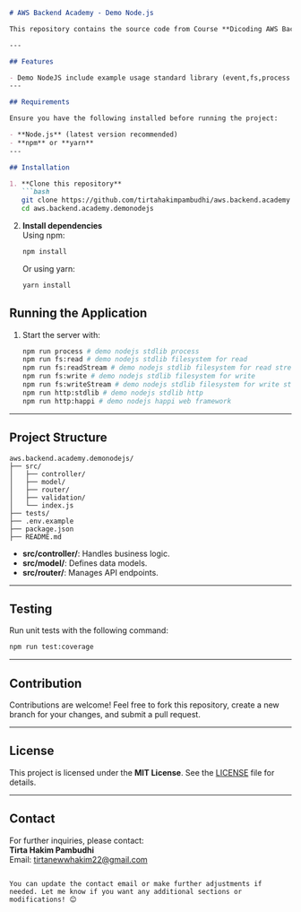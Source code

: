 ```markdown
# AWS Backend Academy - Demo Node.js

This repository contains the source code from Course **Dicoding AWS Backend Academy** using **Node.js**. The project serves as a demo backend application built with Node.js, designed to integrate seamlessly with AWS services.

---

## Features

- Demo NodeJS include example usage standard library (event,fs,process and http) and include example usage hapi web framework 
---

## Requirements

Ensure you have the following installed before running the project:

- **Node.js** (latest version recommended)
- **npm** or **yarn**
---

## Installation

1. **Clone this repository**  
   ```bash
   git clone https://github.com/tirtahakimpambudhi/aws.backend.academy.demonodejs.git
   cd aws.backend.academy.demonodejs
   ```

2. **Install dependencies**  
   Using npm:
   ```bash
   npm install
   ```
   Or using yarn:
   ```bash
   yarn install
   ```

## Running the Application

1. Start the server with:
   ```bash
   npm run process # demo nodejs stdlib process
   npm run fs:read # demo nodejs stdlib filesystem for read
   npm run fs:readStream # demo nodejs stdlib filesystem for read stream
   npm run fs:write # demo nodejs stdlib filesystem for write
   npm run fs:writeStream # demo nodejs stdlib filesystem for write stream
   npm run http:stdlib # demo nodejs stdlib http 
   npm run http:happi # demo nodejs happi web framework
   ```
---

## Project Structure

```plaintext
aws.backend.academy.demonodejs/
├── src/
│   ├── controller/
│   ├── model/
│   ├── router/
│   ├── validation/
│   └── index.js
├── tests/
├── .env.example
├── package.json
├── README.md
```

- **src/controller/**: Handles business logic.
- **src/model/**: Defines data models.
- **src/router/**: Manages API endpoints.

---

## Testing

Run unit tests with the following command:
```bash
npm run test:coverage
```

---

## Contribution

Contributions are welcome! Feel free to fork this repository, create a new branch for your changes, and submit a pull request.

---

## License

This project is licensed under the **MIT License**. See the [LICENSE](LICENSE.md) file for details.

---

## Contact

For further inquiries, please contact:  
**Tirta Hakim Pambudhi**  
Email: [tirtanewwhakim22@gmail.com](mailto:tirtanewwhakim22@gmail.com)
```

You can update the contact email or make further adjustments if needed. Let me know if you want any additional sections or modifications! 😊
